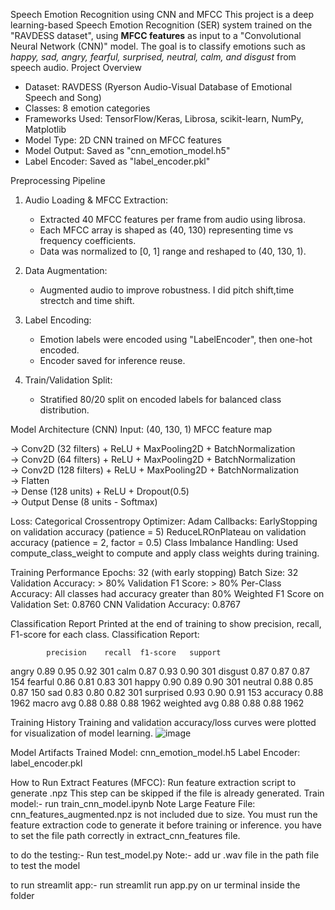 Speech Emotion Recognition using CNN and MFCC
This project is a deep learning-based Speech Emotion Recognition (SER) system trained on the "RAVDESS dataset", using **MFCC features** as input to a "Convolutional Neural Network (CNN)" model. The goal is to classify emotions such as *happy, sad, angry, fearful, surprised, neutral, calm, and disgust* from speech audio.
Project Overview

- Dataset: RAVDESS (Ryerson Audio-Visual Database of Emotional Speech and Song)
- Classes: 8 emotion categories
- Frameworks Used: TensorFlow/Keras, Librosa, scikit-learn, NumPy, Matplotlib
- Model Type: 2D CNN trained on MFCC features
- Model Output: Saved as "cnn_emotion_model.h5"
- Label Encoder: Saved as "label_encoder.pkl"

Preprocessing Pipeline

1. Audio Loading & MFCC Extraction:
   - Extracted 40 MFCC features per frame from audio using librosa.
   - Each MFCC array is shaped as (40, 130) representing time vs frequency coefficients.
   - Data was normalized to [0, 1] range and reshaped to (40, 130, 1).

2. Data Augmentation:
   - Augmented audio to improve robustness. I did pitch shift,time strectch and time shift.

3. Label Encoding:
   - Emotion labels were encoded using "LabelEncoder", then one-hot encoded.
   - Encoder saved for inference reuse.

4. Train/Validation Split:
   - Stratified 80/20 split on encoded labels for balanced class distribution.

Model Architecture (CNN)
Input: (40, 130, 1) MFCC feature map

→ Conv2D (32 filters) + ReLU + MaxPooling2D + BatchNormalization  
→ Conv2D (64 filters) + ReLU + MaxPooling2D + BatchNormalization  
→ Conv2D (128 filters) + ReLU + MaxPooling2D + BatchNormalization  
→ Flatten  
→ Dense (128 units) + ReLU + Dropout(0.5)  
→ Output Dense (8 units - Softmax)

Loss: Categorical Crossentropy
Optimizer: Adam
Callbacks:
EarlyStopping on validation accuracy (patience = 5)
ReduceLROnPlateau on validation accuracy (patience = 2, factor = 0.5)
Class Imbalance Handling: Used compute_class_weight to compute and apply class weights during training.

Training Performance
Epochs: 32 (with early stopping)
Batch Size: 32
Validation Accuracy: > 80%
Validation F1 Score: > 80%
Per-Class Accuracy: All classes had accuracy greater than 80%
Weighted F1 Score on Validation Set: 0.8760
CNN Validation Accuracy: 0.8767

Classification Report
Printed at the end of training to show precision, recall, F1-score for each class.
Classification Report:

            precision    recall  f1-score   support
  angry       0.89      0.95      0.92       301
  calm        0.87      0.93      0.90       301
  disgust     0.87      0.87      0.87       154
  fearful     0.86      0.81      0.83       301
  happy       0.90      0.89      0.90       301
  neutral     0.88      0.85      0.87       150
  sad         0.83      0.80      0.82       301
  surprised   0.93      0.90      0.91       153
  accuracy                        0.88      1962
  macro avg    0.88      0.88     0.88      1962
weighted avg   0.88      0.88     0.88      1962

Training History
Training and validation accuracy/loss curves were plotted for visualization of model learning.
![image](https://github.com/user-attachments/assets/404e08d8-4085-4598-91fe-ad5310a7d3cc)

 Model Artifacts
Trained Model: cnn_emotion_model.h5
Label Encoder: label_encoder.pkl

How to Run
Extract Features (MFCC):
Run feature extraction script to generate .npz
This step can be skipped if the file is already generated.
Train model:-
run train_cnn_model.ipynb
Note
Large Feature File: cnn_features_augmented.npz is not included due to size. You must run the feature extraction code to generate it before training or inference.
you have to set the file path correctly in extract_cnn_features file.

to do the testing:-
Run test_model.py 
Note:- add ur .wav file in the path file to test the model

to run streamlit app:-
run streamlit run app.py on ur terminal inside the folder







